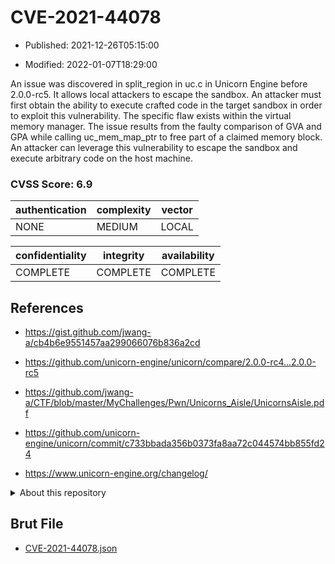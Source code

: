# CVE-2021-44078

- Published: 2021-12-26T05:15:00

- Modified: 2022-01-07T18:29:00

An issue was discovered in split_region in uc.c in Unicorn Engine before 2.0.0-rc5. It allows local attackers to escape the sandbox. An attacker must first obtain the ability to execute crafted code in the target sandbox in order to exploit this vulnerability. The specific flaw exists within the virtual memory manager. The issue results from the faulty comparison of GVA and GPA while calling uc_mem_map_ptr to free part of a claimed memory block. An attacker can leverage this vulnerability to escape the sandbox and execute arbitrary code on the host machine.

### CVSS Score: **6.9**

| authentication | complexity | vector |
| --- | --- | --- |
| NONE | MEDIUM | LOCAL |

| confidentiality | integrity | availability |
| --- | --- | --- |
| COMPLETE | COMPLETE | COMPLETE |

## References

* https://gist.github.com/jwang-a/cb4b6e9551457aa299066076b836a2cd

* https://github.com/unicorn-engine/unicorn/compare/2.0.0-rc4...2.0.0-rc5

* https://github.com/jwang-a/CTF/blob/master/MyChallenges/Pwn/Unicorns_Aisle/UnicornsAisle.pdf

* https://github.com/unicorn-engine/unicorn/commit/c733bbada356b0373fa8aa72c044574bb855fd24

* https://www.unicorn-engine.org/changelog/

<details>
<summary>About this repository</summary> 

  This repository is part of the project [Live Hack CVE](https://github.com/Live-Hack-CVE). Main website can be found [www.live-hack.org](https://www.live-hack.org) 
  
  Made by [Sn0wAlice](https://github.com/Sn0wAlice) for the people that care about security and need to have a feed of the latest CVEs. Hope you enjoy it, don't forget to star the repo and follow me on [Twitter](https://twitter.com/Sn0wAlice) and [Github](https://github.com/Sn0wAlice). And that is my [personnal website](https://www.alice-snow.me/)

  - [Home Page](https://github.com/Live-Hack-CVE)
  - [Framework](https://github.com/Live-Hack-CVE/cve-framework)
  - [CVE database](https://github.com/Live-Hack-CVE/full_database)
  - [Changelog](https://github.com/Live-Hack-CVE/Changelog)
</details>

## Brut File

* [CVE-2021-44078.json](https://raw.githubusercontent.com/Live-Hack-CVE/full_database/main/cves/2021/CVE-2021-44078.json)

